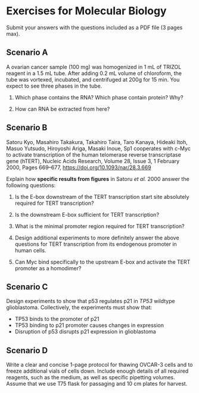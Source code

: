 # Exercises for Molecular Biology

Submit your answers with the questions included as a PDF file (3 pages max).

## Scenario A

A ovarian cancer sample (100 mg) was homogenized in 1 mL of TRIZOL reagent in a
1.5 mL tube. After adding 0.2 mL volume of chloroform, the tube was vortexed, 
incubated, and centrifuged at 200g for 15 min.
You expect to see three phases in the tube.

1. Which phase contains the RNA? Which phase contain protein? Why?

2. How can RNA be extracted from here?


## Scenario B

Satoru Kyo, Masahiro Takakura, Takahiro Taira, Taro Kanaya, Hideaki Itoh, Masuo Yutsudo, Hiroyoshi Ariga, Masaki Inoue, Sp1 cooperates with c-Myc to activate transcription of the human telomerase reverse transcriptase gene (hTERT), Nucleic Acids Research, Volume 28, Issue 3, 1 February 2000, Pages 669–677, https://doi.org/10.1093/nar/28.3.669

Explain how **specific results from figures** in Satoru *et al.* 2000 answer the following
questions:

1. Is the E-box downstream of the TERT transcription start site absolutely required 
   for TERT transcription?

2. Is the downstream E-box sufficient for TERT transcription?

3. What is the minimal promoter region required for TERT transcription?

4. Design additional experiments to more definitely answer the above questions 
   for TERT transcription from its endogenous promoter in human cells.

5. Can Myc bind specifically to the upstream E-box and activate the TERT
   promoter as a homodimer?


## Scenario C

Design experiments to show that p53 regulates p21 in *TP53* wildtype glioblastoma. Collectively, the experiments must show that:

- TP53 binds to the promoter of p21
- TP53 binding to p21 promoter causes changes in expression
- Disruption of p53 disrupts p21 expression in glioblastoma


## Scenario D

Write a clear and concise 1-page protocol for thawing OVCAR-3 cells and to freeze additional vials of cells down. Include enough details of all required reagents, such as the medium, as well as specific pipetting volumes. Assume that we use T75 flask for passaging and 10 cm plates for harvest.

